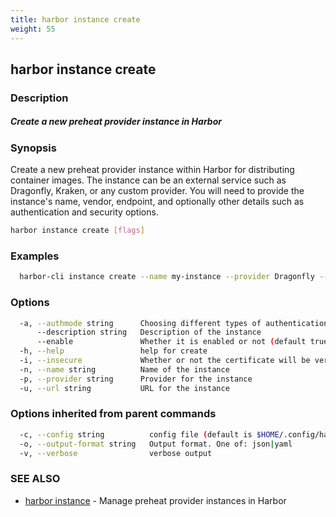 ```yaml
---
title: harbor instance create
weight: 55
---
```

## harbor instance create

### Description

##### Create a new preheat provider instance in Harbor

### Synopsis

Create a new preheat provider instance within Harbor for distributing container images. 
The instance can be an external service such as Dragonfly, Kraken, or any custom provider.
You will need to provide the instance's name, vendor, endpoint, and optionally other details such as authentication and security options.

```sh
harbor instance create [flags]
```

### Examples

```sh
  harbor-cli instance create --name my-instance --provider Dragonfly --url http://dragonfly.local --description "My preheat provider instance" --enable=true
```

### Options

```sh
  -a, --authmode string      Choosing different types of authentication method (default "NONE")
      --description string   Description of the instance
      --enable               Whether it is enabled or not (default true)
  -h, --help                 help for create
  -i, --insecure             Whether or not the certificate will be verified when Harbor tries to access the server (default true)
  -n, --name string          Name of the instance
  -p, --provider string      Provider for the instance
  -u, --url string           URL for the instance
```

### Options inherited from parent commands

```sh
  -c, --config string          config file (default is $HOME/.config/harbor-cli/config.yaml)
  -o, --output-format string   Output format. One of: json|yaml
  -v, --verbose                verbose output
```

### SEE ALSO

* [harbor instance](harbor-instance.md)	 - Manage preheat provider instances in Harbor

